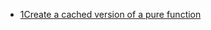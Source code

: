 + [1Create a cached version of a pure function](https://github.com/markbzhang/js-pure-code.git/demoa1.html)